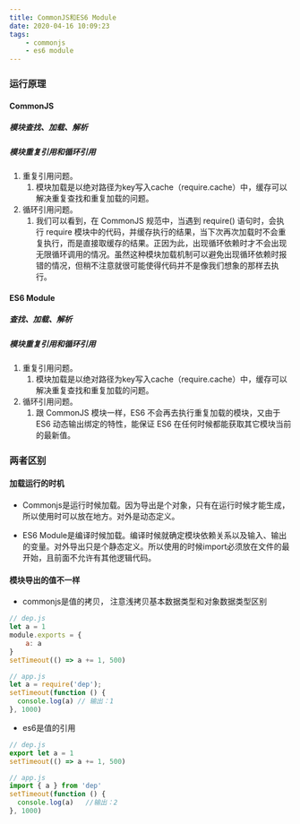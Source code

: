 ```yaml
---
title: CommonJS和ES6 Module
date: 2020-04-16 10:09:23
tags:
    - commonjs
    - es6 module
---
```


### 运行原理 
#### CommonJS
##### 模块查找、加载、解析


##### 模块重复引用和循环引用
1. 重复引用问题。
   1. 模块加载是以绝对路径为key写入cache（require.cache）中，缓存可以解决重复查找和重复加载的问题。
2. 循环引用问题。
   1. 我们可以看到，在 CommonJS 规范中，当遇到 require() 语句时，会执行 require 模块中的代码，并缓存执行的结果，当下次再次加载时不会重复执行，而是直接取缓存的结果。正因为此，出现循环依赖时才不会出现无限循环调用的情况。虽然这种模块加载机制可以避免出现循环依赖时报错的情况，但稍不注意就很可能使得代码并不是像我们想象的那样去执行。

#### ES6 Module
##### 查找、加载、解析
##### 模块重复引用和循环引用
1. 重复引用问题。
   1. 模块加载是以绝对路径为key写入cache（require.cache）中，缓存可以解决重复查找和重复加载的问题。
1. 循环引用问题。
   1. 跟 CommonJS 模块一样，ES6 不会再去执行重复加载的模块，又由于 ES6 动态输出绑定的特性，能保证 ES6 在任何时候都能获取其它模块当前的最新值。

### 两者区别
#### 加载运行的时机
* Commonjs是运行时候加载。因为导出是个对象，只有在运行时候才能生成，所以使用时可以放在地方。对外是动态定义。

* ES6 Module是编译时候加载。编译时候就确定模块依赖关系以及输入、输出的变量。对外导出只是个静态定义。所以使用的时候import必须放在文件的最开始，且前面不允许有其他逻辑代码。


#### 模块导出的值不一样
* commonjs是值的拷贝， 注意浅拷贝基本数据类型和对象数据类型区别
```js
// dep.js
let a = 1
module.exports = {
    a: a
}
setTimeout(() => a += 1, 500)

// app.js
let a = require('dep');
setTimeout(function () {
  console.log(a) // 输出：1
}, 1000)
```

* es6是值的引用
```js
// dep.js
export let a = 1
setTimeout(() => a += 1, 500)

// app.js
import { a } from 'dep'
setTimeout(function () {
  console.log(a)   //输出：2
}, 1000)
```